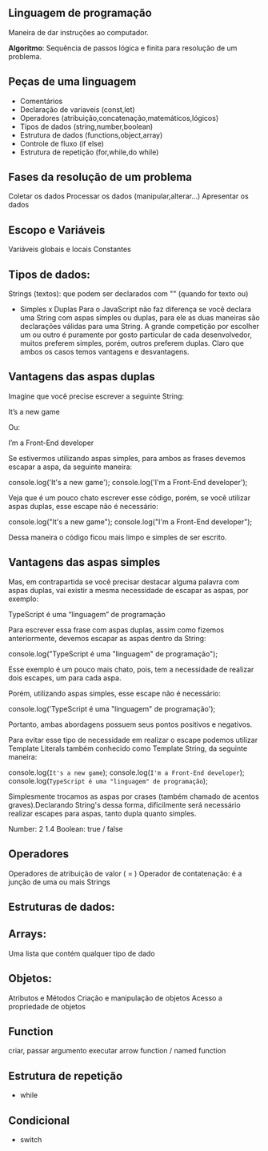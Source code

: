 ## Linguagem de programação

Maneira de dar instruções ao computador.

**Algoritmo**: Sequência de passos lógica e finita para resolução de um problema.

## Peças de uma linguagem
- Comentários 
- Declaração de variaveis (const,let)
- Operadores (atribuição,concatenação,matemáticos,lógicos)
- Tipos de dados (string,number,boolean)
- Estrutura de dados (functions,object,array)
- Controle de fluxo (if else)
- Estrutura de repetição (for,while,do while)

## Fases da resolução de um problema

Coletar os dados
Processar os dados (manipular,alterar...)
Apresentar os dados

## Escopo e Variáveis
Variáveis globais e locais 
Constantes

## Tipos de dados:
Strings (textos): que podem ser declarados com "" (quando for texto ou)
- Simples x Duplas
Para o JavaScript não faz diferença se você declara uma String com aspas simples ou duplas, para ele as duas maneiras são declarações válidas para uma String. A grande competição por escolher um ou outro é puramente por gosto particular de cada desenvolvedor, muitos preferem simples, porém, outros preferem duplas. Claro que ambos os casos temos vantagens e desvantagens.

## Vantagens das aspas duplas
Imagine que você precise escrever a seguinte String:

It’s a new game

Ou:

I’m a Front-End developer

Se estivermos utilizando aspas simples, para ambos as frases devemos escapar a aspa, da seguinte maneira:

console.log('It\'s a new game');
console.log('I\'m a Front-End developer');

Veja que é um pouco chato escrever esse código, porém, se você utilizar aspas duplas, esse escape não é necessário:

console.log("It's a new game");
console.log("I'm a Front-End developer");

Dessa maneira o código ficou mais limpo e simples de ser escrito.

## Vantagens das aspas simples
Mas, em contrapartida se você precisar destacar alguma palavra com aspas duplas, vai existir a mesma necessidade de escapar as aspas, por exemplo:

TypeScript é uma “linguagem” de programação

Para escrever essa frase com aspas duplas, assim como fizemos anteriormente, devemos escapar as aspas dentro da String:

console.log("TypeScript é uma \"linguagem\" de programação");

Esse exemplo é um pouco mais chato, pois, tem a necessidade de realizar dois escapes, um para cada aspa.

Porém, utilizando aspas simples, esse escape não é necessário:

console.log('TypeScript é uma "linguagem" de programação');

Portanto, ambas abordagens possuem seus pontos positivos e negativos.

Para evitar esse tipo de necessidade em realizar o escape podemos utilizar Template Literals também conhecido como Template String, da seguinte maneira:

console.log(`It's a new game`);
console.log(`I'm a Front-End developer`);
console.log(`TypeScript é uma "linguagem" de programação`);

Simplesmente trocamos as aspas por crases (também chamado de acentos graves).Declarando String's dessa forma, dificilmente será necessário realizar escapes para aspas, tanto dupla quanto simples.

Number: 2 1.4
Boolean: true / false
## Operadores 

Operadores de atribuição de valor ( = )
Operador de contatenação: é a junção de uma ou mais Strings

## Estruturas de dados:

## Arrays:
Uma lista que contém qualquer tipo de dado

## Objetos:
Atributos e Métodos
Criação e manipulação de objetos
Acesso a propriedade de objetos

## Function 
criar, passar argumento
executar 
arrow function / named function

## Estrutura de repetição

- while

## Condicional 
- switch